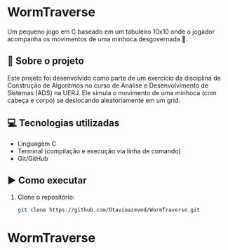 # WormTraverse

Um pequeno jogo em C baseado em um tabuleiro 10x10 onde o jogador acompanha os movimentos de uma minhoca desgovernada 🐛.

## 🧠 Sobre o projeto

Este projeto foi desenvolvido como parte de um exercício da disciplina de Construção de Algoritmos no curso de Análise e Desenvolvimento de Sistemas (ADS) na UERJ. Ele simula o movimento de uma minhoca (com cabeça e corpo) se deslocando aleatoriamente em um grid.

## 💻 Tecnologias utilizadas

- Linguagem C
- Terminal (compilação e execução via linha de comando)
- Git/GitHub

## ▶️ Como executar

1. Clone o repositório:
   ```bash
   git clone https://github.com/Otavioazeved/WormTraverse.git
# WormTraverse
